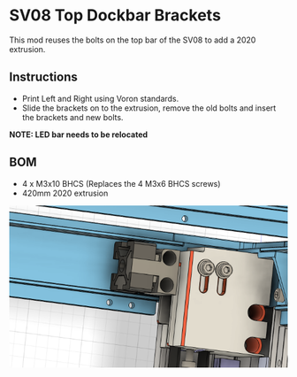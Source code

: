 # SV08 Top Dockbar Brackets
This mod reuses the bolts on the top bar of the SV08 to add a 2020 extrusion.

## Instructions
- Print Left and Right using Voron standards.
- Slide the brackets on to the extrusion, remove the old bolts and insert the brackets and new bolts.

**NOTE: LED bar needs to be relocated**

## BOM
- 4 x M3x10 BHCS (Replaces the 4 M3x6 BHCS screws)
- 420mm 2020 extrusion

![](media/bracket.png?raw=true)
